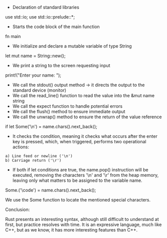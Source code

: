 - Declaration of standard libraries

use std::io;
use std::io::prelude::*;

- Starts the code block of the main function

fn main

- We initialize and declare a mutable variable of type String

let mut name = String::new();

- We print a string to the screen requesting input

print!("Enter your name: ");

-  We call the stdout() output method -> it directs the output to the standard device (monitor)
-  We call the read_line() function to read the value into the &mut name string
-  We call the expect function to handle potential errors
-  We call the flush() method to ensure immediate output
-  We call the unwrap() method to ensure the return of the value reference

if let Some('\n') = name.chars().next_back();

-    It checks the condition, meaning it checks what occurs after the enter key is pressed, which, when triggered, performs two operational actions:

    a) Line feed or newline ('\n')
    b) Carriage return ('\r')

- If both if let conditions are true, the name.pop() instruction will be executed, removing the characters '\n' and '\r' from the heap memory, leaving only what matters to be assigned to the variable name.

Some.('\code') = name.chars().next_back();

We use the Some function to locate the mentioned special characters.

Conclusion:

Rust presents an interesting syntax, although still difficult to understand at first, but practice resolves with time. It is an expressive language, much like C++, but as we know, it has more interesting features than C++.
